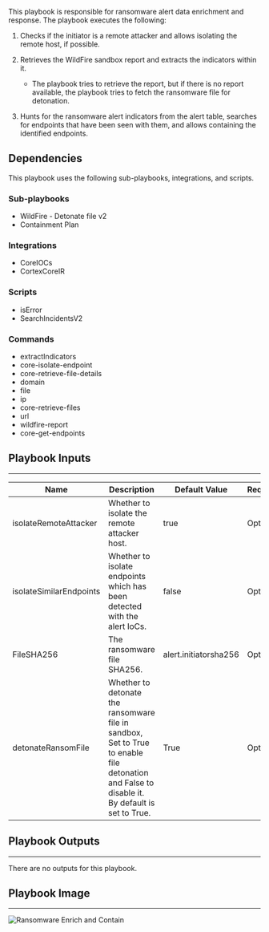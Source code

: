 This playbook is responsible for ransomware alert data enrichment and response.
The playbook executes the following:

1. Checks if the initiator is a remote attacker and allows isolating the remote host, if possible.

2. Retrieves the WildFire sandbox report and extracts the indicators within it.
    * The playbook tries to retrieve the report, but if there is no report available, the playbook tries to fetch the ransomware file for detonation.

3. Hunts for the ransomware alert indicators from the alert table, searches for endpoints that have been seen with them, and allows containing the identified endpoints.

## Dependencies

This playbook uses the following sub-playbooks, integrations, and scripts.

### Sub-playbooks

* WildFire - Detonate file v2
* Containment Plan

### Integrations

* CoreIOCs
* CortexCoreIR

### Scripts

* isError
* SearchIncidentsV2

### Commands

* extractIndicators
* core-isolate-endpoint
* core-retrieve-file-details
* domain
* file
* ip
* core-retrieve-files
* url
* wildfire-report
* core-get-endpoints

## Playbook Inputs

---

| **Name** | **Description** | **Default Value** | **Required** |
| --- | --- | --- | --- |
| isolateRemoteAttacker | Whether to isolate the remote attacker host. | true | Optional |
| isolateSimilarEndpoints | Whether to isolate endpoints which has been detected with the alert IoCs. | false | Optional |
| FileSHA256 | The ransomware file SHA256. | alert.initiatorsha256 | Optional |
| detonateRansomFile | Whether to detonate the ransomware file in sandbox, Set to True to enable file detonation and False to disable it.<br/>By default is set to True. | True | Optional |

## Playbook Outputs

---
There are no outputs for this playbook.

## Playbook Image

---

![Ransomware Enrich and Contain](../doc_files/Ransomware_Enrich_and_Contain.png)
